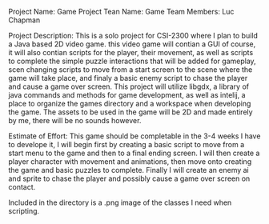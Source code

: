 Project Name: Game Project
Tean Name: Game
Team Members: Luc Chapman

Project Description: This is a solo project for CSI-2300 where I plan to build a Java based 2D video game. this video game will contian a GUI of course, it will also contian scripts for the player, their
movement, as well as scripts to complete the simple puzzle interactions that will be added for gameplay, scen changing scripts to move from a start screen to the scene where the game will take place, and finaly a basic enemy script to chase the player and cause a game over screen. This project will utilize libgdx, a library of java commands and methods for game development, as well as intelij, a place to organize the games directory and a workspace when developing the game. The assets to be used in the game will be 2D and made entirely by me, there will be no sounds however.

Estimate of Effort: This game should be completable in the 3-4 weeks I have to develope it, I will begin first by creating a basic script to move from a start menu to the game and then to a final ending screen. I will then create a player character with movement and animations, then move onto creating the game and basic puzzles to complete. Finally I will create an enemy ai and sprite to chase the player and possibly cause a game over screen on contact.

Included in the directory is a .png image of the classes I need when scripting.
